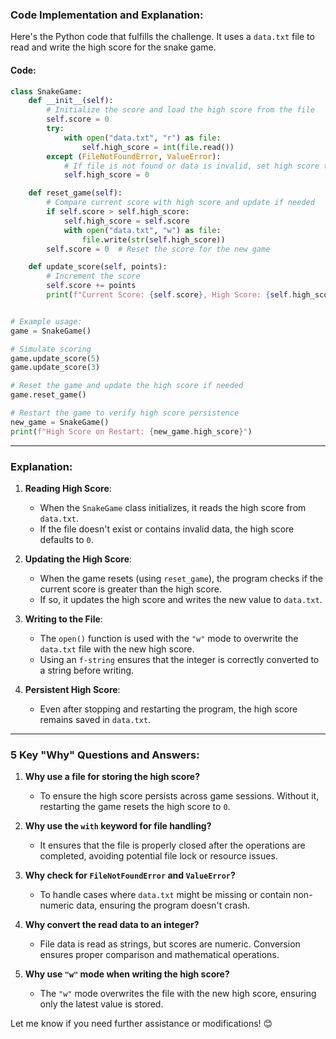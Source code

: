 ### Code Implementation and Explanation:

Here's the Python code that fulfills the challenge. It uses a `data.txt` file to read and write the high score for the snake game.

#### Code:

```python
class SnakeGame:
    def __init__(self):
        # Initialize the score and load the high score from the file
        self.score = 0
        try:
            with open("data.txt", "r") as file:
                self.high_score = int(file.read())
        except (FileNotFoundError, ValueError):
            # If file is not found or data is invalid, set high score to 0
            self.high_score = 0

    def reset_game(self):
        # Compare current score with high score and update if needed
        if self.score > self.high_score:
            self.high_score = self.score
            with open("data.txt", "w") as file:
                file.write(str(self.high_score))
        self.score = 0  # Reset the score for the new game

    def update_score(self, points):
        # Increment the score
        self.score += points
        print(f"Current Score: {self.score}, High Score: {self.high_score}")


# Example usage:
game = SnakeGame()

# Simulate scoring
game.update_score(5)
game.update_score(3)

# Reset the game and update the high score if needed
game.reset_game()

# Restart the game to verify high score persistence
new_game = SnakeGame()
print(f"High Score on Restart: {new_game.high_score}")
```

---

### Explanation:

1. **Reading High Score**:
   - When the `SnakeGame` class initializes, it reads the high score from `data.txt`.
   - If the file doesn't exist or contains invalid data, the high score defaults to `0`.

2. **Updating the High Score**:
   - When the game resets (using `reset_game`), the program checks if the current score is greater than the high score.
   - If so, it updates the high score and writes the new value to `data.txt`.

3. **Writing to the File**:
   - The `open()` function is used with the `"w"` mode to overwrite the `data.txt` file with the new high score.
   - Using an `f-string` ensures that the integer is correctly converted to a string before writing.

4. **Persistent High Score**:
   - Even after stopping and restarting the program, the high score remains saved in `data.txt`.

---

### 5 Key "Why" Questions and Answers:

1. **Why use a file for storing the high score?**
   - To ensure the high score persists across game sessions. Without it, restarting the game resets the high score to `0`.

2. **Why use the `with` keyword for file handling?**
   - It ensures that the file is properly closed after the operations are completed, avoiding potential file lock or resource issues.

3. **Why check for `FileNotFoundError` and `ValueError`?**
   - To handle cases where `data.txt` might be missing or contain non-numeric data, ensuring the program doesn't crash.

4. **Why convert the read data to an integer?**
   - File data is read as strings, but scores are numeric. Conversion ensures proper comparison and mathematical operations.

5. **Why use `"w"` mode when writing the high score?**
   - The `"w"` mode overwrites the file with the new high score, ensuring only the latest value is stored.

Let me know if you need further assistance or modifications! 😊
